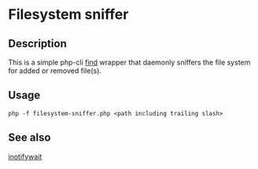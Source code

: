 # Filesystem sniffer
## Description
This is a simple php-cli [find](https://www.gnu.org/software/findutils/manual/html_mono/find.html#Finding-Files) wrapper that daemonly sniffers the file system for added or removed file(s).
## Usage
`php -f filesystem-sniffer.php <path including trailing slash>`
## See also
[inotifywait](https://linux.die.net/man/1/inotifywait)
